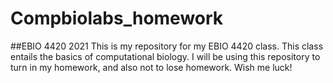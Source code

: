 # Compbiolabs_homework
##EBIO 4420 2021
This is my repository for my EBIO 4420 class. 
This class entails the basics of computational biology. 
I will be using this repository to turn in my homework, and also not to lose homework. 
Wish me luck! 
